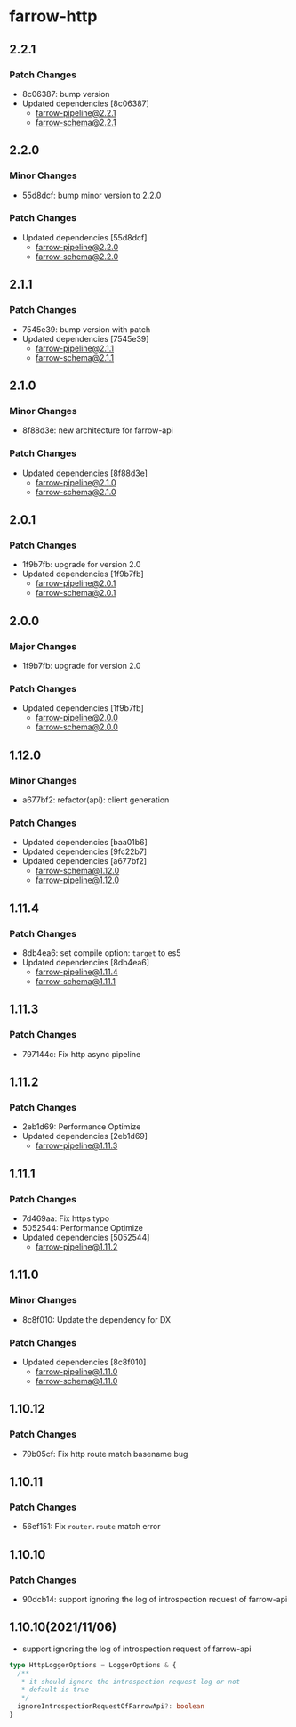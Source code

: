 # farrow-http

## 2.2.1

### Patch Changes

- 8c06387: bump version
- Updated dependencies [8c06387]
  - farrow-pipeline@2.2.1
  - farrow-schema@2.2.1

## 2.2.0

### Minor Changes

- 55d8dcf: bump minor version to 2.2.0

### Patch Changes

- Updated dependencies [55d8dcf]
  - farrow-pipeline@2.2.0
  - farrow-schema@2.2.0

## 2.1.1

### Patch Changes

- 7545e39: bump version with patch
- Updated dependencies [7545e39]
  - farrow-pipeline@2.1.1
  - farrow-schema@2.1.1

## 2.1.0

### Minor Changes

- 8f88d3e: new architecture for farrow-api

### Patch Changes

- Updated dependencies [8f88d3e]
  - farrow-pipeline@2.1.0
  - farrow-schema@2.1.0

## 2.0.1

### Patch Changes

- 1f9b7fb: upgrade for version 2.0
- Updated dependencies [1f9b7fb]
  - farrow-pipeline@2.0.1
  - farrow-schema@2.0.1

## 2.0.0

### Major Changes

- 1f9b7fb: upgrade for version 2.0

### Patch Changes

- Updated dependencies [1f9b7fb]
  - farrow-pipeline@2.0.0
  - farrow-schema@2.0.0

## 1.12.0

### Minor Changes

- a677bf2: refactor(api): client generation

### Patch Changes

- Updated dependencies [baa01b6]
- Updated dependencies [9fc22b7]
- Updated dependencies [a677bf2]
  - farrow-schema@1.12.0
  - farrow-pipeline@1.12.0

## 1.11.4

### Patch Changes

- 8db4ea6: set compile option: `target` to es5
- Updated dependencies [8db4ea6]
  - farrow-pipeline@1.11.4
  - farrow-schema@1.11.1

## 1.11.3

### Patch Changes

- 797144c: Fix http async pipeline

## 1.11.2

### Patch Changes

- 2eb1d69: Performance Optimize
- Updated dependencies [2eb1d69]
  - farrow-pipeline@1.11.3

## 1.11.1

### Patch Changes

- 7d469aa: Fix https typo
- 5052544: Performance Optimize
- Updated dependencies [5052544]
  - farrow-pipeline@1.11.2

## 1.11.0

### Minor Changes

- 8c8f010: Update the dependency for DX

### Patch Changes

- Updated dependencies [8c8f010]
  - farrow-pipeline@1.11.0
  - farrow-schema@1.11.0

## 1.10.12

### Patch Changes

- 79b05cf: Fix http route match basename bug

## 1.10.11

### Patch Changes

- 56ef151: Fix `router.route` match error

## 1.10.10

### Patch Changes

- 90dcb14: support ignoring the log of introspection request of farrow-api

## 1.10.10(2021/11/06)

- support ignoring the log of introspection request of farrow-api

```ts
type HttpLoggerOptions = LoggerOptions & {
  /**
   * it should ignore the introspection request log or not
   * default is true
   */
  ignoreIntrospectionRequestOfFarrowApi?: boolean
}
```
